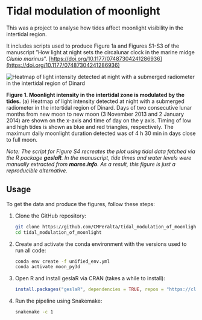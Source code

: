 # Tidal modulation of moonlight
This was a project to analyse how tides affect moonlight visibility in the intertidal region. 

It includes scripts used to produce Figure 1a and Figures S1-S3 of the manuscript ”How light at night sets the circalunar clock in the marine midge *Clunio marinus*”. [https://doi.org/10.1177/07487304241286936](https://doi.org/10.1177/07487304241286936)

![Heatmap of light intensity detected at night with a
submerged radiometer in the intertidal region of Dinard](02_visuals/Figure1a_nm_400_500_600_2cycles_NIGHT.png)

**Figure 1. Moonlight intensity in the intertidal zone is modulated by the tides.** (a) Heatmap of light intensity detected at night with a submerged radiometer in the intertidal region of Dinard. Days of two consecutive lunar months from new moon to new moon (3 November 2013 and 2 January 2014) are shown on the x-axis and time of day on the y axis. Timing of low and high tides is shown as blue and red triangles, respectively. The maximum daily moonlight duration detected was of 4 h 30 min in days close to full moon.


*Note: The script for Figure S4 recreates the plot using tidal data fetched via the R package **geslaR**. In the manuscript, tide times and water levels were manually extracted from **maree.info**.  As a result, this figure is just a reproducible alternative.*

## Usage

To get the data and produce the figures, follow these steps:

1. Clone the GitHub repository:

   ```bash
   git clone https://github.com/CMPeralta/tidal_modulation_of_moonlight.git
   cd tidal_modulation_of_moonlight
   ```

2. Create and activate the conda environment with the versions used to run all code: 

   ```bash
   conda env create -f unified_env.yml
   conda activate moon_py3d
   ```

3. Open R and install geslaR via CRAN (takes a while to install):

   ```r
   install.packages("geslaR", dependencies = TRUE, repos = "https://cloud.r-project.org")
   ```

4. Run the pipeline using Snakemake:

   ```bash
   snakemake -c 1
   ```
